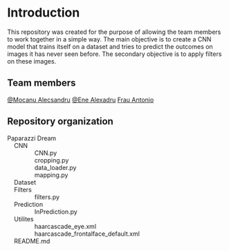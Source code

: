 # Introduction
This repository was created for the purpose of allowing the team members to work together in a simple way. The main objective is to create a CNN model that trains itself on a dataset and tries to predict the outcomes on images it has never seen before. The secondary objective is to apply filters on these images.

## Team members
[@Mocanu Alecsandru](https://github.com/ReaLight02)
[@Ene Alexadru](https://github.com/ScherzoNo)
[Frau Antonio](https://github.com/ShinobuSmile)

## Repository organization
Paparazzi Dream <br>
&nbsp;&nbsp;&nbsp;&nbsp;CNN <br>
&nbsp;&nbsp;&nbsp;&nbsp;&nbsp;&nbsp;&nbsp;&nbsp;&nbsp;&nbsp;&nbsp;&nbsp;&nbsp;&nbsp;&nbsp;&nbsp;CNN.py <br>
&nbsp;&nbsp;&nbsp;&nbsp;&nbsp;&nbsp;&nbsp;&nbsp;&nbsp;&nbsp;&nbsp;&nbsp;&nbsp;&nbsp;&nbsp;&nbsp;cropping.py <br>
&nbsp;&nbsp;&nbsp;&nbsp;&nbsp;&nbsp;&nbsp;&nbsp;&nbsp;&nbsp;&nbsp;&nbsp;&nbsp;&nbsp;&nbsp;&nbsp;data_loader.py <br>
&nbsp;&nbsp;&nbsp;&nbsp;&nbsp;&nbsp;&nbsp;&nbsp;&nbsp;&nbsp;&nbsp;&nbsp;&nbsp;&nbsp;&nbsp;&nbsp;mapping.py <br>
&nbsp;&nbsp;&nbsp;&nbsp;Dataset <br>
&nbsp;&nbsp;&nbsp;&nbsp;Filters <br>
&nbsp;&nbsp;&nbsp;&nbsp;&nbsp;&nbsp;&nbsp;&nbsp;&nbsp;&nbsp;&nbsp;&nbsp;&nbsp;&nbsp;&nbsp;&nbsp;filters.py <br>
&nbsp;&nbsp;&nbsp;&nbsp;Prediction <br>
&nbsp;&nbsp;&nbsp;&nbsp;&nbsp;&nbsp;&nbsp;&nbsp;&nbsp;&nbsp;&nbsp;&nbsp;&nbsp;&nbsp;&nbsp;&nbsp;InPrediction.py <br>
&nbsp;&nbsp;&nbsp;&nbsp;Utilites <br>
&nbsp;&nbsp;&nbsp;&nbsp;&nbsp;&nbsp;&nbsp;&nbsp;&nbsp;&nbsp;&nbsp;&nbsp;&nbsp;&nbsp;&nbsp;&nbsp;haarcascade_eye.xml <br>
&nbsp;&nbsp;&nbsp;&nbsp;&nbsp;&nbsp;&nbsp;&nbsp;&nbsp;&nbsp;&nbsp;&nbsp;&nbsp;&nbsp;&nbsp;&nbsp;haarcascade_frontalface_default.xml <br>
&nbsp;&nbsp;&nbsp;&nbsp;README.md <br>

